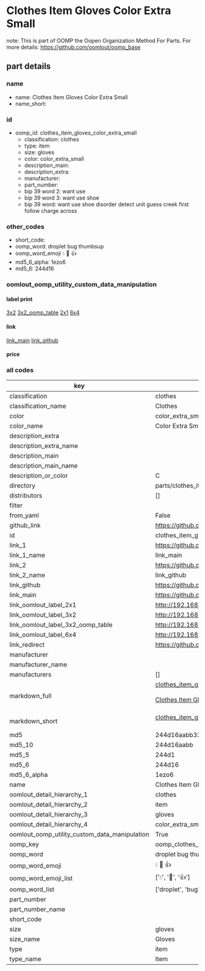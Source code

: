 # Clothes Item Gloves Color Extra Small  

note: This is part of OOMP the Oopen Organization Method For Parts. For more details: https://github.com/oomlout/oomp_base

##  part details
  







### name
* name: Clothes Item Gloves Color Extra Small
* name_short: 
### id
* oomp_id: clothes_item_gloves_color_extra_small
  * classification: clothes
  * type: item
  * size: gloves
  * color: color_extra_small
  * description_main: 
  * description_extra: 
  * manufacturer: 
  * part_number: 
  * bip 39 word 2: want use
  * bip 39 word 3: want use shoe
  * bip 39 word: want use shoe disorder detect unit guess creek first follow charge across

### other_codes
* short_code: 
* oomp_word: droplet bug thumbsup
* oomp_word_emoji :droplet: :bug: :thumbsup:
* md5_6_alpha: 1ezo6
* md5_6: 244d16






### oomlout_oomp_utility_custom_data_manipulation
#### label print
[3x2](http://192.168.1.245:1112/?label=oomp%201ezo6)
[3x2_oomp_table](http://192.168.1.108:1112/?label=oomp%201ezo6)
[2x1](http://192.168.1.242:1112/?label=oomp%201ezo6)
[6x4](http://192.168.1.55:1112/?label=oomp%201ezo6)    

#### link

[link_main](https://github.com/oomlout/oomlout_oomp_version_1_messy/tree/main/parts/clothes_item_gloves_color_extra_small) [link_github](https://github.com/oomlout/oomlout_oomp_version_1_messy/tree/main/parts/clothes_item_gloves_color_extra_small)                             

#### price







### all codes 
| key | value |  
| --- | --- |  
| classification | clothes |  
| classification_name | Clothes |  
| color | color_extra_small |  
| color_name | Color Extra Small |  
| description_extra |  |  
| description_extra_name |  |  
| description_main |  |  
| description_main_name |  |  
| description_or_color | C  |  
| directory | parts/clothes_item_gloves_color_extra_small |  
| distributors | [] |  
| filter |  |  
| from_yaml | False |  
| github_link | https://github.com/oomlout/oomlout_oomp_part_src/tree/main/parts/clothes_item_gloves_color_extra_small |  
| id | clothes_item_gloves_color_extra_small |  
| link_1 | https://github.com/oomlout/oomlout_oomp_version_1_messy/tree/main/parts/clothes_item_gloves_color_extra_small |  
| link_1_name | link_main |  
| link_2 | https://github.com/oomlout/oomlout_oomp_version_1_messy/tree/main/parts/clothes_item_gloves_color_extra_small |  
| link_2_name | link_github |  
| link_github | https://github.com/oomlout/oomlout_oomp_version_1_messy/tree/main/parts/clothes_item_gloves_color_extra_small |  
| link_main | https://github.com/oomlout/oomlout_oomp_version_1_messy/tree/main/parts/clothes_item_gloves_color_extra_small |  
| link_oomlout_label_2x1 | http://192.168.1.242:1112/?label=oomp%201ezo6 |  
| link_oomlout_label_3x2 | http://192.168.1.245:1112/?label=oomp%201ezo6 |  
| link_oomlout_label_3x2_oomp_table | http://192.168.1.108:1112/?label=oomp%201ezo6 |  
| link_oomlout_label_6x4 | http://192.168.1.55:1112/?label=oomp%201ezo6 |  
| link_redirect | https://github.com/oomlout/oomlout_oomp_version_1_messy/tree/main/parts/clothes_item_gloves_color_extra_small |  
| manufacturer |  |  
| manufacturer_name |  |  
| manufacturers | [] |  
| markdown_full | [clothes_item_gloves_color_extra_small](none)<br>[](none)<br>[Clothes Item Gloves Color Extra Small](none)<br><br> |  
| markdown_short | [clothes_item_gloves_color_extra_small](none)<br><br> |  
| md5 | 244d16aabb332cefb69e33f78cfbefb7 |  
| md5_10 | 244d16aabb |  
| md5_5 | 244d1 |  
| md5_6 | 244d16 |  
| md5_6_alpha | 1ezo6 |  
| name | Clothes Item Gloves Color Extra Small |  
| oomlout_detail_hierarchy_1 | clothes |  
| oomlout_detail_hierarchy_2 | item |  
| oomlout_detail_hierarchy_3 | gloves |  
| oomlout_detail_hierarchy_4 | color_extra_small |  
| oomlout_oomp_utility_custom_data_manipulation | True |  
| oomp_key | oomp_clothes_item_gloves_color_extra_small |  
| oomp_word | droplet bug thumbsup |  
| oomp_word_emoji | :droplet: :bug: :thumbsup: |  
| oomp_word_emoji_list | [':droplet:', ':bug:', ':thumbsup:'] |  
| oomp_word_list | ['droplet', 'bug', 'thumbsup'] |  
| part_number |  |  
| part_number_name |  |  
| short_code |  |  
| size | gloves |  
| size_name | Gloves |  
| type | item |  
| type_name | Item |  
